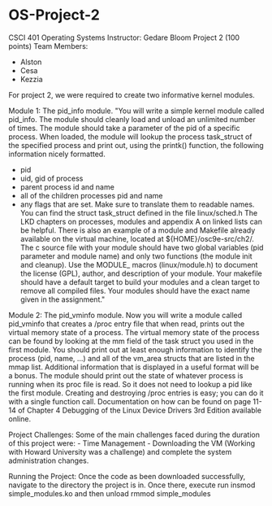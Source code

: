 # OS-Project-2
CSCI 401 Operating Systems Instructor: Gedare Bloom Project 2 (100 points)
Team Members:
- Alston 
- Cesa
- Kezzia

For project 2, we were required to create two informative kernel modules.

Module 1: The pid_info module.
  "You will write a simple kernel module called pid_info. The module should cleanly load and unload an unlimited number of times. The module should take a parameter of the pid of a specific process. When loaded, the module will lookup the process task_struct of the specified process and print out, using the printk() function, the following information nicely formatted.
 - pid
 - uid, gid of process
 - parent process id and name
 - all of the children processes pid and name
 - any flags that are set. Make sure to translate them to readable names.
You can find the struct task_struct defined in the file linux/sched.h The LKD chapters on processes, modules and appendix A on linked lists can be helpful. There is also an example of a module and Makefile already available on the virtual machine, located at ${HOME}/osc9e-src/ch2/.
The c source file with your module should have two global variables (pid parameter and module name) and only two functions (the module init and cleanup). Use the MODULE_ macros (linux/module.h) to document the license (GPL), author, and description of your module. Your makefile should have a default target to build your modules and a clean target to remove all compiled files. Your modules should have the exact name given in the assignment."

Module 2: The pid_vminfo module.
  Now you will write a module called pid_vminfo that creates a /proc entry file that when read, prints out the virtual memory     state of a process. The virtual memory state of the process can be found by looking at the mm field of the task struct you used in the first module. You should print out at least enough information to identify the process (pid, name, ...) and all of the vm_area structs that are listed in the mmap list. Additional information that is displayed in a useful format will be a bonus.
  The module should print out the state of whatever process is running when its proc file is read. So it does not need to lookup a pid like the first module. Creating and destroying /proc entries is easy; you can do it with a single function call. Documentation on how can be found on page 11-14 of Chapter 4 Debugging of the Linux Device Drivers 3rd Edition available online.
  
 Project Challenges:
    Some of the main challenges faced during the duration of this project were:
      - Time Management
      - Downloading the VM (Working with Howard University was a challenge) and complete the system administration changes.
      
 Running the Project:
  Once the code as been downloaded successfully, navigate to the directory the project is in. Once there, execute run insmod simple_modules.ko and then unload rmmod simple_modules


